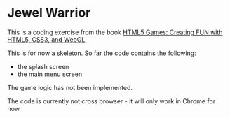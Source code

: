 Jewel Warrior
=============

This is a coding exercise from the book [HTML5 Games: Creating FUN with HTML5, CSS3, and WebGL](http://www.javascriptgaming.com/). 

This is for now a skeleton. So far the code contains the following:

* the splash screen
* the main menu screen

The game logic has not been implemented. 

The code is currently not cross browser - it will only work in Chrome for now. 

